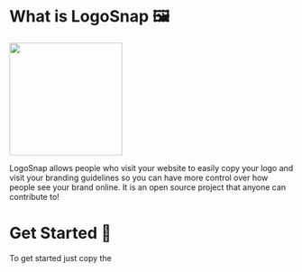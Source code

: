 # What is LogoSnap 🖼️

<img width="200px" src="https://firebasestorage.googleapis.com/v0/b/reeceatkinson-com.appspot.com/o/cu.png?alt=media&token=93fcde33-555a-4857-86d2-719569254d9f">

LogoSnap allows people who visit your website to easily copy your logo and visit your branding guidelines so you can have more control over how people see your brand online. It is an open source project that anyone can contribute to!                

# Get Started 👋

To get started just copy the <script> tag and add the guidelink="" and onclick="" properties to your image.

```
<head>
    <script src="//reeceatkinson.github.io/logosnap/src/snap.js"></script>
</head>
<body>
<img guidelinelink="linkhere" imagecopylink="linkhere" imagelink="linkhere" src="linkhere" 
oncontextmenu="init(); snapMe(); whitelabel()" id="snap" />
</body>
```

# Want to contribute 🧑‍💻
We love contributors who make the project even better for websites all over!

All you have to do to get started is go to the Issues or Pull Requests tab to get stuck in. 

If you need anything mention @reeceatkinson
    
# From Hacktoberfest? 🎃
Great! Feel free to take a look round or dive straight into Issues and Pull Requests, we are ready for your submission.

# Found a bug 🐛

You can submit **bugs and feature requests** by going to the GitHub repo or by clicking [this link.](https://github.com/reeceatkinson/logosnap/issues/new) Your bug reports help us make a better project!

